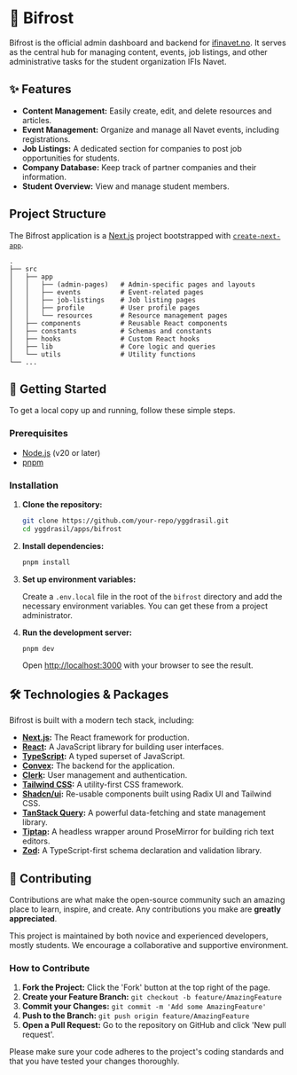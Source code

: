 # 🌈 Bifrost

Bifrost is the official admin dashboard and backend for [ifinavet.no](https://ifinavet.no). It serves as the central hub for managing content, events, job listings, and other administrative tasks for the student organization IFIs Navet.

## ✨ Features

-   **Content Management:** Easily create, edit, and delete resources and articles.
-   **Event Management:** Organize and manage all Navet events, including registrations.
-   **Job Listings:** A dedicated section for companies to post job opportunities for students.
-   **Company Database:** Keep track of partner companies and their information.
-   **Student Overview:** View and manage student members.

## Project Structure

The Bifrost application is a [Next.js](https://nextjs.org/) project bootstrapped with [`create-next-app`](https://github.com/vercel/next.js/tree/canary/packages/create-next-app).

```
.
├── src
│   ├── app
│   │   ├── (admin-pages)   # Admin-specific pages and layouts
│   │   ├── events          # Event-related pages
│   │   ├── job-listings    # Job listing pages
│   │   ├── profile         # User profile pages
│   │   └── resources       # Resource management pages
│   ├── components          # Reusable React components
│   ├── constants           # Schemas and constants
│   ├── hooks               # Custom React hooks
│   ├── lib                 # Core logic and queries
│   └── utils               # Utility functions
└── ...
```

## 🚀 Getting Started

To get a local copy up and running, follow these simple steps.

### Prerequisites

-   [Node.js](https://nodejs.org/en/) (v20 or later)
-   [pnpm](https://pnpm.io/)

### Installation

1.  **Clone the repository:**

    ```bash
    git clone https://github.com/your-repo/yggdrasil.git
    cd yggdrasil/apps/bifrost
    ```

2.  **Install dependencies:**

    ```bash
    pnpm install
    ```

3.  **Set up environment variables:**

    Create a `.env.local` file in the root of the `bifrost` directory and add the necessary environment variables. You can get these from a project administrator.

4.  **Run the development server:**

    ```bash
    pnpm dev
    ```

    Open [http://localhost:3000](http://localhost:3000) with your browser to see the result.

## 🛠️ Technologies & Packages

Bifrost is built with a modern tech stack, including:

-   **[Next.js](https://nextjs.org/):** The React framework for production.
-   **[React](https://react.dev/):** A JavaScript library for building user interfaces.
-   **[TypeScript](https://www.typescriptlang.org/):** A typed superset of JavaScript.
-   **[Convex](https://www.convex.dev/):** The backend for the application.
-   **[Clerk](https://clerk.com/):** User management and authentication.
-   **[Tailwind CSS](https://tailwindcss.com/):** A utility-first CSS framework.
-   **[Shadcn/ui](https://ui.shadcn.com/):** Re-usable components built using Radix UI and Tailwind CSS.
-   **[TanStack Query](https://tanstack.com/query/latest):** A powerful data-fetching and state management library.
-   **[Tiptap](https://tiptap.dev/):** A headless wrapper around ProseMirror for building rich text editors.
-   **[Zod](https://zod.dev/):** A TypeScript-first schema declaration and validation library.

## 🙌 Contributing

Contributions are what make the open-source community such an amazing place to learn, inspire, and create. Any contributions you make are **greatly appreciated**.

This project is maintained by both novice and experienced developers, mostly students. We encourage a collaborative and supportive environment.

### How to Contribute

1.  **Fork the Project:** Click the 'Fork' button at the top right of the page.
2.  **Create your Feature Branch:** `git checkout -b feature/AmazingFeature`
3.  **Commit your Changes:** `git commit -m 'Add some AmazingFeature'`
4.  **Push to the Branch:** `git push origin feature/AmazingFeature`
5.  **Open a Pull Request:** Go to the repository on GitHub and click 'New pull request'.

Please make sure your code adheres to the project's coding standards and that you have tested your changes thoroughly.
